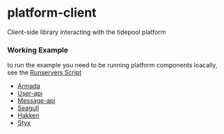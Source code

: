 platform-client
===============

Client-side library interacting with the tidepool platform


### Working Example

to run the example you need to be running platform components loacally, see the  [Runservers Script](https://github.com/tidepool-org/tools)

- [Armada](https://github.com/tidepool-org/armada)
- [User-api](https://github.com/tidepool-org/user-api)
- [Message-api](https://github.com/tidepool-org/message-api)
- [Seagull](https://github.com/tidepool-org/seagull)
- [Hakken](https://github.com/tidepool-org/hakken)
- [Styx](https://github.com/tidepool-org/styx)
